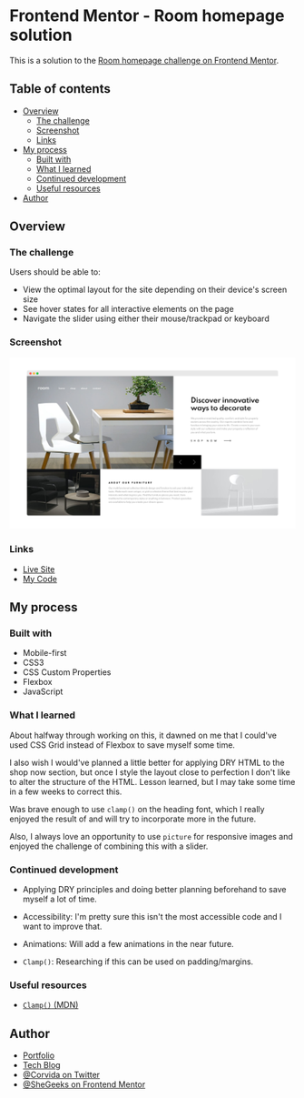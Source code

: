 # Frontend Mentor - Room homepage solution

This is a solution to the [Room homepage challenge on Frontend Mentor](https://www.frontendmentor.io/challenges/room-homepage-BtdBY_ENq).

## Table of contents

- [Overview](#overview)
  - [The challenge](#the-challenge)
  - [Screenshot](#screenshot)
  - [Links](#links)
- [My process](#my-process)
  - [Built with](#built-with)
  - [What I learned](#what-i-learned)
  - [Continued development](#continued-development)
  - [Useful resources](#useful-resources)
- [Author](#author)

## Overview

### The challenge

Users should be able to:

- View the optimal layout for the site depending on their device's screen size
- See hover states for all interactive elements on the page
- Navigate the slider using either their mouse/trackpad or keyboard

### Screenshot

![Room Challenge by Corvida Raven (Desktop)](desktop-ss.png)

### Links

- [Live Site](https://shegeeks.github.io/Frontend-Mentor-Projects/room-homepage/)
- [My Code](https://github.com/SheGeeks/Frontend-Mentor-Projects/tree/Frontend-Mentor-Projects/room-homepage)

## My process

### Built with

- Mobile-first
- CSS3
- CSS Custom Properties
- Flexbox
- JavaScript

### What I learned

About halfway through working on this, it dawned on me that I could've used CSS Grid instead of Flexbox to save myself some time.

I also wish I would've planned a little better for applying DRY HTML to the shop now section, but once I style the layout close to perfection I don't like to alter the structure of the HTML. Lesson learned, but I may take some time in a few weeks to correct this.

Was brave enough to use `clamp()` on the heading font, which I really enjoyed the result of and will try to incorporate more in the future.

Also, I always love an opportunity to use `picture` for responsive images and enjoyed the challenge of combining this with a slider.

### Continued development

- Applying DRY principles and doing better planning beforehand to save myself a lot of time.

- Accessibility: I'm pretty sure this isn't the most accessible code and I want to improve that.

- Animations: Will add a few animations in the near future.

- `Clamp()`: Researching if this can be used on padding/margins.

### Useful resources

- [`Clamp()` (MDN)](<https://developer.mozilla.org/en-US/docs/Web/CSS/clamp()>)

## Author

- [Portfolio](https://corvida.netlify.app/)
- [Tech Blog](https://shegeeks.net)
- [@Corvida on Twitter](https://www.twitter.com/corvida)
- [@SheGeeks on Frontend Mentor](https://www.frontendmentor.io/profile/shegeeks)
